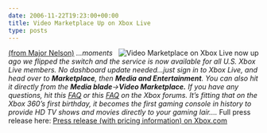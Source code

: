 ```yaml
---
date: 2006-11-22T19:23:00+00:00
title: Video Marketplace Up on Xbox Live
type: posts
---
```



<img alt="Video Marketplace on Xbox Live now up" src="http://www.on10.net/images/blogs/VideoMarketplace.jpg" align="right" />[(from Major Nelson)](https://www.majornelson.com/archive/2006/11/22/video-marketplace-now-live.aspx)
_...moments ago we flipped the switch and the service is now available for all U.S. Xbox Live members. No dashboard update needed…just sign in to Xbox Live, and head over to **Marketplace**, then **Media and Entertainment**. You can also hit it directly from the **Media blade**->**Video Marketplace.** If you have any questions, hit this_ [<u>_FAQ_</u>](https://forums.xbox.com/8324575/ShowPost.aspx) _or this_ [<u>_FAQ_</u>](https://forums.xbox.com/8324603/ShowPost.aspx) _on the Xbox forums. It’s fitting that on the Xbox 360’s first birthday, it becomes the first gaming console in history to provide HD TV shows and movies directly to your gaming lair...._
Full press release here:
[<u>Press release (with pricing information) on Xbox.com</u>](https://www.xbox.com/en-US/community/news/2006/1106-moviestv.htm)
